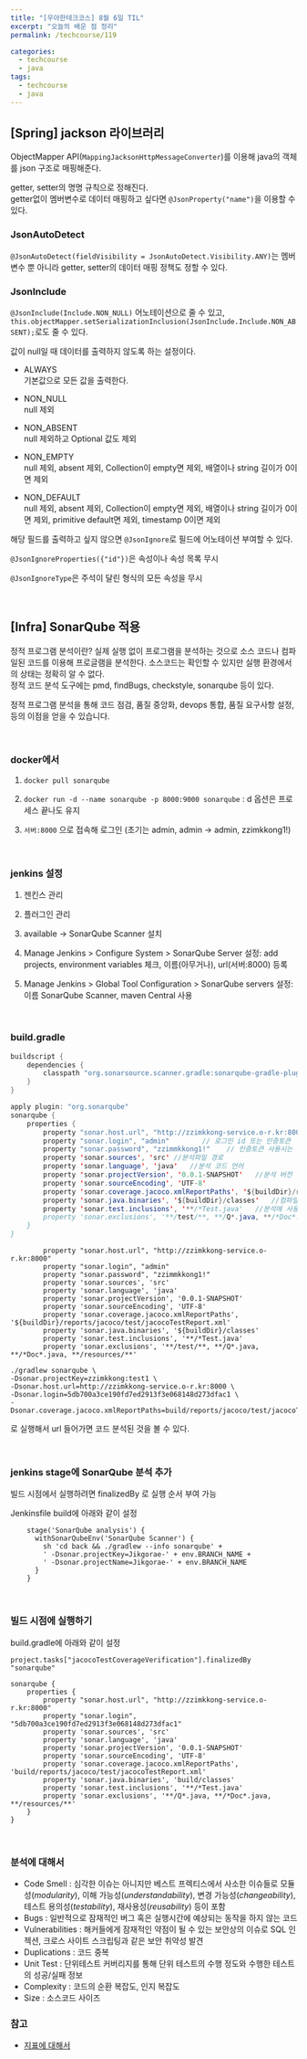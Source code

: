 ```yaml
---
title: "[우아한테크코스] 8월 6일 TIL"
excerpt: "오늘의 배운 점 정리"
permalink: /techcourse/119

categories:
  - techcourse
  - java
tags:
  - techcourse
  - java
---
```


## [Spring] jackson 라이브러리
ObjectMapper API(`MappingJacksonHttpMessageConverter`)를 이용해 java의 객체를 json 구조로 매핑해준다.  

getter, setter의 명명 규칙으로 정해진다.  
getter없이 멤버변수로 데이터 매핑하고 싶다면 `@JsonProperty("name")`을 이용할 수 있다.  

### JsonAutoDetect  
`@JsonAutoDetect(fieldVisibility = JsonAutoDetect.Visibility.ANY)`는 멤버변수 뿐 아니라 getter, setter의 데이터 매핑 정책도 정할 수 있다.  

### JsonInclude
`@JsonInclude(Include.NON_NULL)` 어노테이션으로 줄 수 있고,  
`this.objectMapper.setSerializationInclusion(JsonInclude.Include.NON_ABSENT);`로도 줄 수 있다.  

값이 null일 때 데이터를 출력하지 않도록 하는 설정이다.

- ALWAYS  
기본값으로 모든 값을 출력한다.

- NON_NULL  
null 제외  

- NON_ABSENT  
null 제외하고 Optional 값도 제외  

- NON_EMPTY  
null 제외, absent 제외, Collection이 empty면 제외, 배열이나 string 길이가 0이면 제외  

- NON_DEFAULT  
null 제외, absent 제외, Collection이 empty면 제외, 배열이나 string 길이가 0이면 제외, primitive default면 제외, timestamp 0이면 제외  

해당 필드를 출력하고 싶지 않으면 `@JsonIgnore`로 필드에 어노테이션 부여할 수 있다.  

`@JsonIgnoreProperties({"id"})`은 속성이나 속성 목록 무시  

`@JsonIgnoreType`은 주석이 달린 형식의 모든 속성을 무시  

<br>

## [Infra] SonarQube 적용  

정적 프로그램 분석이란? 실제 실행 없이 프로그램을 분석하는 것으로 소스 코드나 컴파일된 코드를 이용해 프로글램을 분석한다. 소스코드는 확인할 수 있지만 실행 환경에서의 상태는 정확히 알 수 없다.  
정적 코드 분석 도구에는 pmd, findBugs, checkstyle, sonarqube 등이 있다.  

정적 프로그램 분석을 통해 코드 점검, 품질 중앙화, devops 통합, 품질 요구사항 설정, 등의 이점을 얻을 수 있습니다.

<br>

### docker에서 

1. `docker pull sonarqube`

2. `docker run -d --name sonarqube -p 8000:9000 sonarqube` : d 옵션은 프로세스 끝나도 유지

3. `서버:8000` 으로 접속해 로그인 (초기는 admin, admin -> admin, zzimkkong1!)

  <br> 

### jenkins 설정

1. 젠킨스 관리

2. 플러그인 관리

3. available -> SonarQube Scanner 설치

4. Manage Jenkins > Configure System > SonarQube Server 설정: add projects, environment variables 체크, 이름(아무거나), url(서버:8000) 등록

5. Manage Jenkins > Global Tool Configuration > SonarQube servers 설정: 이름 SonarQube Scanner, maven Central 사용

  <br> 

### build.gradle

```java
buildscript {
    dependencies {
        classpath "org.sonarsource.scanner.gradle:sonarqube-gradle-plugin:2.8"
    }
}

apply plugin: "org.sonarqube"
sonarqube {
    properties {
        property "sonar.host.url", "http://zzimkkong-service.o-r.kr:8000"	// 설치 주소
        property "sonar.login", "admin"        // 로그인 id 또는 인증토큰
        property "sonar.password", "zzimmkkong1!"    // 인증토큰 사용시는 공백으로
        property 'sonar.sources', 'src'	//분석파일 경로
        property 'sonar.language', 'java'	//분석 코드 언어
        property 'sonar.projectVersion', '0.0.1-SNAPSHOT'	//분석 버전
        property 'sonar.sourceEncoding', 'UTF-8'
        property 'sonar.coverage.jacoco.xmlReportPaths', '${buildDir}/reports/jacoco/test/jacocoTestReport.xml'
        property 'sonar.java.binaries', '${buildDir}/classes'	//컴파일되면서 생성된 바이너리 파일 분석
        property 'sonar.test.inclusions', '**/*Test.java'	//분석에 사용할 테스트 코드 위치 지정
        property 'sonar.exclusions', '**/test/**, **/Q*.java, **/*Doc*.java, **/resources/**'	//제외 파일 위치 지정
    }
}
```

```
        property "sonar.host.url", "http://zzimkkong-service.o-r.kr:8000"
        property "sonar.login", "admin"
        property "sonar.password", "zzimmkkong1!"
        property 'sonar.sources', 'src'
        property 'sonar.language', 'java'
        property 'sonar.projectVersion', '0.0.1-SNAPSHOT'
        property 'sonar.sourceEncoding', 'UTF-8'
        property 'sonar.coverage.jacoco.xmlReportPaths', '${buildDir}/reports/jacoco/test/jacocoTestReport.xml'
        property 'sonar.java.binaries', '${buildDir}/classes'
        property 'sonar.test.inclusions', '**/*Test.java'
        property 'sonar.exclusions', '**/test/**, **/Q*.java, **/*Doc*.java, **/resources/**'
```


```
./gradlew sonarqube \
-Dsonar.projectKey=zzimkkong:test1 \
-Dsonar.host.url=http://zzimkkong-service.o-r.kr:8000 \
-Dsonar.login=5db700a3ce190fd7ed2913f3e068148d273dfac1 \
-Dsonar.coverage.jacoco.xmlReportPaths=build/reports/jacoco/test/jacocoTestReport.xml
```

로 실행해서 url 들어가면 코드 분석된 것을 볼 수 있다.

<br>

### jenkins stage에 SonarQube 분석 추가

빌드 시점에서 실행하려면 finalizedBy 로 실행 순서 부여 가능

Jenkinsfile build에 아래와 같이 설정

```
    stage('SonarQube analysis') {
      withSonarQubeEnv('SonarQube Scanner') {
        sh 'cd back && ./gradlew --info sonarqube' +
        ' -Dsonar.projectKey=Jikgorae-' + env.BRANCH_NAME +
        ' -Dsonar.projectName=Jikgorae-' + env.BRANCH_NAME
      }
    }
```

<br>

### 빌드 시점에 실행하기
build.gradle에 아래와 같이 설정  
```
project.tasks["jacocoTestCoverageVerification"].finalizedBy "sonarqube"

sonarqube {
    properties {
        property "sonar.host.url", "http://zzimkkong-service.o-r.kr:8000"
        property "sonar.login", "5db700a3ce190fd7ed2913f3e068148d273dfac1"
        property 'sonar.sources', 'src'
        property 'sonar.language', 'java'
        property 'sonar.projectVersion', '0.0.1-SNAPSHOT'
        property 'sonar.sourceEncoding', 'UTF-8'
        property 'sonar.coverage.jacoco.xmlReportPaths', 'build/reports/jacoco/test/jacocoTestReport.xml'
        property 'sonar.java.binaries', 'build/classes'
        property 'sonar.test.inclusions', '**/*Test.java'
        property 'sonar.exclusions', '**/Q*.java, **/*Doc*.java, **/resources/**'
    }
}
```  

<br>

### 분석에 대해서

- Code Smell : 심각한 이슈는 아니지만 베스트 프렉티스에서 사소한 이슈들로 모듈성(*modularity*), 이해 가능성(*understandability*), 변경 가능성(*changeability*), 테스트 용의성(*testability*), 재사용성(*reusability*) 등이 포함
- Bugs : 일반적으로 잠재적인 버그 혹은 실행시간에 예상되는 동작을 하지 않는 코드
- Vulnerabilities : 해커들에게 잠재적인 약점이 될 수 있는 보안상의 이슈로 SQL 인젝션, 크로스 사이트 스크립팅과 같은 보안 취약성 발견
- Duplications : 코드 중복
- Unit Test : 단위테스트 커버리지를 통해 단위 테스트의 수행 정도와 수행한 테스트의 성공/실패 정보
- Complexity : 코드의 순환 복잡도, 인지 복잡도
- Size : 소스코드 사이즈

### 참고
- [지표에 대해서](https://sonarqubekr.atlassian.net/wiki/spaces/SON/pages/395311)  
